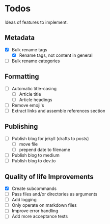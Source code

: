 # Todos

Ideas of features to implement.

## Metadata
- [X] Bulk rename tags
  - [X] Rename tags, not content in general
- [ ] Bulk rename categories

## Formatting
- [ ] Automatic title-casing
  - [ ] Article title
  - [ ] Article headings
- [ ] Remove emoji's
- [ ] Extract links and assemble references section

## Publishing
- [ ] Publish blog for jekyll (drafts to posts)
  - [ ] move file
  - [ ] prepend date to filename
- [ ] Publish blog to medium
- [ ] Publish blog to dev.to

## Quality of life Improvements

- [X] Create subcommands
- [ ] Pass files and/or directories as arguments
- [ ] Add logging
- [ ] Only operate on markdown files
- [ ] Improve error handling
- [ ] Add more acceptance tests
